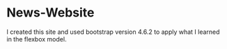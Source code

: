 # News-Website
I created this site and used bootstrap version 4.6.2 to apply what I learned in the flexbox model.
